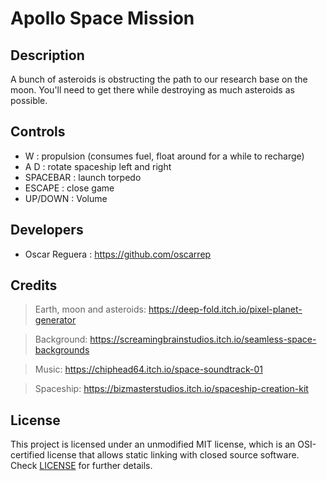 # Apollo Space Mission

## Description

A bunch of asteroids is obstructing the path to our research base on the moon. You'll need to get there while destroying as much asteroids as possible.
 
## Controls

 - W : propulsion (consumes fuel, float around for a while to recharge)
 - A D : rotate spaceship left and right
 - SPACEBAR : launch torpedo
 - ESCAPE : close game
 - UP/DOWN : Volume

## Developers

 - Oscar Reguera : https://github.com/oscarrep

## Credits

>Earth, moon and asteroids: https://deep-fold.itch.io/pixel-planet-generator

>Background: https://screamingbrainstudios.itch.io/seamless-space-backgrounds

>Music: https://chiphead64.itch.io/space-soundtrack-01

>Spaceship: https://bizmasterstudios.itch.io/spaceship-creation-kit

## License

This project is licensed under an unmodified MIT license, which is an OSI-certified license that allows static linking with closed source software. Check [LICENSE](LICENSE) for further details.
